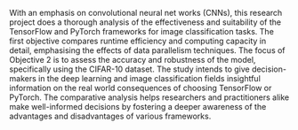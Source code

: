With an emphasis on convolutional neural net
works (CNNs), this research project does a thorough analysis of
 the effectiveness and suitability of the TensorFlow and PyTorch
 frameworks for image classification tasks. The first objective
 compares runtime efficiency and computing capacity in detail,
 emphasising the effects of data parallelism techniques. The
 focus of Objective 2 is to assess the accuracy and robustness
 of the model, specifically using the CIFAR-10 dataset. The
 study intends to give decision-makers in the deep learning and
 image classification fields insightful information on the real
world consequences of choosing TensorFlow or PyTorch. The
 comparative analysis helps researchers and practitioners alike
 make well-informed decisions by fostering a deeper awareness
 of the advantages and disadvantages of various frameworks.
